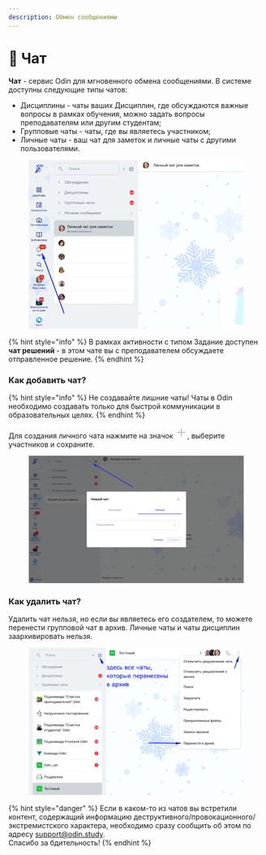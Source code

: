 ```yaml
---
description: Обмен сообщениями
---
```


# 📲 Чат

**Чат** - сервис Odin  для мгновенного обмена сообщениями. В системе доступны следующие типы чатов:

* Дисциплины - чаты ваших Дисциплин, где обсуждаются важные вопросы в рамках обучения, можно задать вопросы преподавателям или другим студентам;
* Групповые чаты - чаты, где вы являетесь участником;
* Личные чаты - ваш чат для заметок и личные чаты с другими пользователями.

<figure><img src="../.gitbook/assets/image (18).png" alt=""><figcaption></figcaption></figure>

{% hint style="info" %}
В рамках активности с типом Задание доступен **чат решений** - в этом чате вы с преподавателем обсуждаете отправленное решение.
{% endhint %}



### Как добавить чат?

{% hint style="info" %}
Не создавайте лишние чаты! Чаты в Odin необходимо создавать только для быстрой коммуникации в образовательных целях.&#x20;
{% endhint %}

Для создания личного чата нажмите на значок ![](../.gitbook/assets/plus.png), выберите участников и сохраните.

<figure><img src="../.gitbook/assets/image (19).png" alt=""><figcaption></figcaption></figure>

### Как удалить чат?

Удалить чат нельзя, но если вы являетесь его создателем, то можете перенести групповой чат в архив. Личные  чаты и чаты дисциплин заархивировать нельзя.

<figure><img src="../.gitbook/assets/image (20).png" alt=""><figcaption></figcaption></figure>

{% hint style="danger" %}
Если в каком-то из чатов вы встретили контент, содержащий информацию деструктивного/провокационного/экстремистского характера, необходимо сразу сообщить об этом по адресу [support@odin.study](mailto:support@odin.study?body=%0D%0A%0D%0A-%20-%20-%20-%20-%20-%20-%20-%20-%20-%20-%20-%20-%20-%20-%20-%20-%20-%20-%20-%20-%20-%20-%20-%20-%20-%20-%20-%20-%20-%20-%20-%0D%0A%D0%A2%D0%B5%D1%85%D0%BD%D0%B8%D1%87%D0%B5%D1%81%D0%BA%D0%B0%D1%8F%20%D0%B8%D0%BD%D1%84%D0%BE%D1%80%D0%BC%D0%B0%D1%86%D0%B8%D1%8F%20\(%D0%BD%D0%B5%20%D1%83%D0%B4%D0%B0%D0%BB%D1%8F%D1%82%D1%8C\):%0D%0A%D0%90%D1%81%D0%B5%D0%B5%D0%B2%D0%B0%20%D0%9B%D1%8E%D0%B1%D0%BE%D0%B2%D1%8C%20%D0%90%D0%BB%D0%B5%D0%BA%D1%81%D0%B0%D0%BD%D0%B4%D1%80%D0%BE%D0%B2%D0%BD%D0%B0%20\(19\)%0D%0A-%20-%20-%20-%20-%20-%20-%20-%20-%20-%20-%20-%20-%20-%20-%20-%20-%20-%20-%20-%20-%20-%20-%20-%20-%20-%20-%20-%20-%20-%20-%20-).\
Спасибо за бдительность!
{% endhint %}
